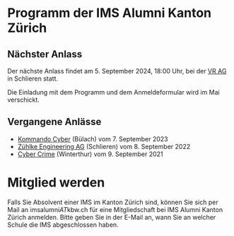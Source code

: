 # Programm der IMS Alumni Kanton Zürich

## Nächster Anlass

Der nächste Anlass findet am 5. September 2024, 18:00 Uhr, bei der
[VR AG](https://vrag.ch/)
in Schlieren statt.

Die Einladung mit dem Programm und dem Anmeldeformular wird im Mai
verschickt.

## Vergangene Anlässe

* [Kommando Cyber](https://www.vtg.admin.ch/de/gruppe-verteidigung/organisation/kdo-cy.html) 
  (Bülach) vom 7. September 2023
* [Zühlke Engineering AG](https://www.zuehlke.com/de) 
  (Schlieren) vom 8. September 2022
* [Cyber Crime](https://www.baselland.ch/politik-und-behorden/direktionen/sicherheitsdirektion/polizei/wir-uber-uns/krimi/kompetenzzentrum-cyberkriminalitaet) 
  (Winterthur) vom 9. September 2021

# Mitglied werden

Falls Sie Absolvent einer IMS im Kanton Zürich sind, können Sie sich per
Mail an imsalumni*AT*kbw.ch für eine Mitgliedschaft bei IMS Alumni Kanton
Zürich anmelden. Bitte geben Sie in der E-Mail an, wann Sie an welcher
Schule die IMS abgeschlossen haben.